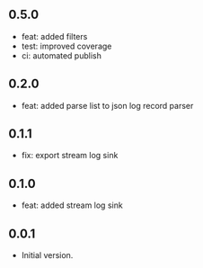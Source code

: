 ## 0.5.0

- feat: added filters
- test: improved coverage
- ci: automated publish

## 0.2.0

- feat: added parse list to json log record parser

## 0.1.1

- fix: export stream log sink

## 0.1.0

- feat: added stream log sink

## 0.0.1

- Initial version.
